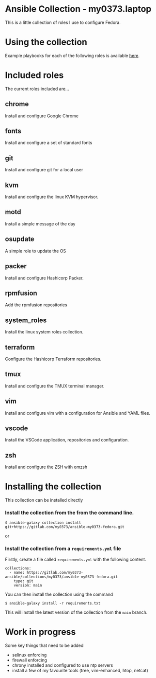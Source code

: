 # Ansible Collection - my0373.laptop

This is a little collection of roles I use to configure Fedora.

# Using the collection
Example playbooks for each of the following roles is available [here](https://gitlab.com/my0373-ansible/playbooks/ansible-fedora-laptop).

# Included roles
The current roles included are...

## chrome
Install and configure Google Chrome
## fonts
Install and configure a set of standard fonts
## git
Install and configure git for a local user

## kvm
Install and configure the linux KVM hypervisor.

## motd
Install a simple message of the day

## osupdate
A simple role to update the OS

## packer
Install and configure Hashicorp Packer.

## rpmfusion
Add the rpmfusion repositories

## system_roles
Install the linux system roles collection.

## terraform
Configure the Hashicorp Terraform repositories.

## tmux
Install and configure the TMUX terminal manager.

## vim
Install and configure vim with a configuration for Ansible and YAML files.

## vscode
Install the VSCode application, repositories and configuration.

## zsh
Install and configure the ZSH with omzsh

# Installing the collection


This collection can be installed directly 
### Install the collection from the from the command line.

```
$ ansible-galaxy collection install  git+https://gitlab.com/my0373/ansible-my0373-fedora.git
```

or 
### Install the collection from a ```requirements.yml``` file

Firstly, create a file called ``` requirements.yml ``` with the following content.

```
collections:
  - name: https://gitlab.com/my0373-ansible/collections/my0373/ansible-my0373-fedora.git
    type: git
    version: main
```

You can then install the collection using the command

```
$ ansible-galaxy install -r requirements.txt
```

This will install the latest version of the collection from the ```main``` branch.


# Work in progress
Some key things that need to be added

* selinux enforcing
* firewall enforcing
* chrony installed and configured to use ntp servers
* install a few of my favourite tools (tree, vim-enhanced, htop, netcat)